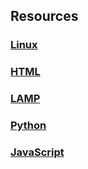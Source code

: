 ## Resources

### [Linux](/resources/linux/)

### [HTML](/resources/html/)

### [LAMP](/resources/LAMP/)

### [Python](/resources/python/)

### [JavaScript](/resources/javascript/)
